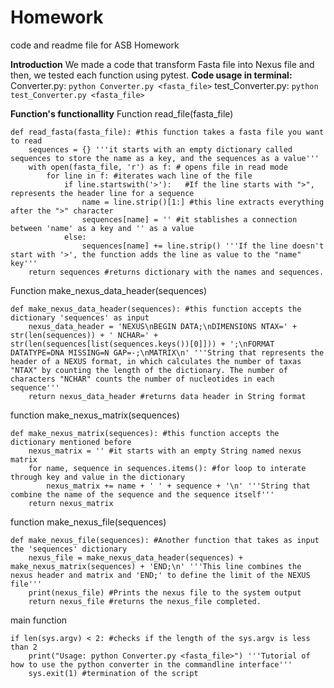 # Homework
code and readme file for ASB Homework

**Introduction**
We made a code that transform Fasta file into Nexus file and then, we tested each function using pytest.
**Code usage in terminal:**
Converter.py:
```python Converter.py <fasta_file>```
test_Converter.py:
```python test_Converter.py <fasta_file>```

**Function's functionallity**
Function read_file(fasta_file)
```
def read_fasta(fasta_file): #this function takes a fasta file you want to read
    sequences = {} '''it starts with an empty dictionary called sequences to store the name as a key, and the sequences as a value'''
    with open(fasta_file, 'r') as f: # opens file in read mode
        for line in f: #iterates wach line of the file 
            if line.startswith('>'):   #If the line starts with ">", represents the header line for a sequence
                name = line.strip()[1:] #this line extracts everything after the ">" character
                sequences[name] = '' #it stablishes a connection between 'name' as a key and '' as a value
            else:
                sequences[name] += line.strip() '''If the line doesn't start with '>', the function adds the line as value to the "name" key'''
    return sequences #returns dictionary with the names and sequences.
```
Function make_nexus_data_header(sequences)
```
def make_nexus_data_header(sequences): #this function accepts the dictionary 'sequences' as input
    nexus_data_header = 'NEXUS\nBEGIN DATA;\nDIMENSIONS NTAX=' + str(len(sequences)) + ' NCHAR=' + str(len(sequences[list(sequences.keys())[0]])) + ';\nFORMAT DATATYPE=DNA MISSING=N GAP=-;\nMATRIX\n' '''String that represents the header of a NEXUS format, in which calculates the number of taxas "NTAX" by counting the length of the dictionary. The number of characters "NCHAR" counts the number of nucleotides in each sequence'''
    return nexus_data_header #returns data header in String format
```
function make_nexus_matrix(sequences)
```
def make_nexus_matrix(sequences): #this function accepts the dictionary mentioned before
    nexus_matrix = '' #it starts with an empty String named nexus matrix 
    for name, sequence in sequences.items(): #for loop to interate through key and value in the dictionary
        nexus_matrix += name + ' ' + sequence + '\n' '''String that combine the name of the sequence and the sequence itself'''
    return nexus_matrix 
```
function make_nexus_file(sequences)
```
def make_nexus_file(sequences): #Another function that takes as input the 'sequences' dictionary
    nexus_file = make_nexus_data_header(sequences) + make_nexus_matrix(sequences) + 'END;\n' '''This line combines the nexus header and matrix and 'END;' to define the limit of the NEXUS file'''
    print(nexus_file) #Prints the nexus file to the system output 
    return nexus_file #returns the nexus_file completed.
```
main function
```
if len(sys.argv) < 2: #checks if the length of the sys.argv is less than 2
    print("Usage: python Converter.py <fasta_file>") '''Tutorial of how to use the python converter in the commandline interface'''
    sys.exit(1) #termination of the script
```
